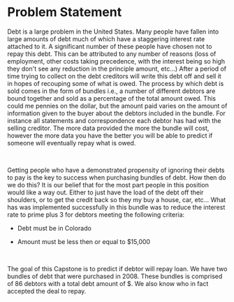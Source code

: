 Problem Statement
=================

Debt is a large problem in the United States. Many people have fallen into large
amounts of debt much of which have a staggering interest rate attached to it. A
significant number of these people have chosen not to repay this debt. This can
be attributed to any number of reasons (loss of employment, other costs taking
precedence, with the interest being so high they don't see any reduction in the
principle amount, etc…) After a period of time trying to collect on the debt
creditors will write this debt off and sell it in hopes of recouping some of
what is owed. The process by which debt is sold comes in the form of bundles
i.e., a number of different debtors are bound together and sold as a percentage
of the total amount owed. This could me pennies on the dollar, but the amount
paid varies on the amount of information given to the buyer about the debtors
included in the bundle. For instance all statements and correspondence each
debtor has had with the selling creditor. The more data provided the more the
bundle will cost, however the more data you have the better you will be able to
predict if someone will eventually repay what is owed.

 

Getting people who have a demonstrated propensity of ignoring their debts to pay
is the key to success when purchasing bundles of debt. How then do we do this?
It is our belief that for the most part people in this position would like a way
out. Either to just have the load of the debt off their shoulders, or to get the
credit back so they my buy a house, car, etc… What has was implemented
successfully in this bundle was to reduce the interest rate to prime plus 3 for
debtors meeting the following criteria:

-   Debt must be in Colorado

-   Amount must be less then or equal to \$15,000

 

The goal of this Capstone is to predict if debtor will repay loan. We have two
bundles of debt that were purchased in 2008. These bundles is comprised of 86
debtors with a total debt amount of \$. We also know who in fact accepted the
deal to repay.
